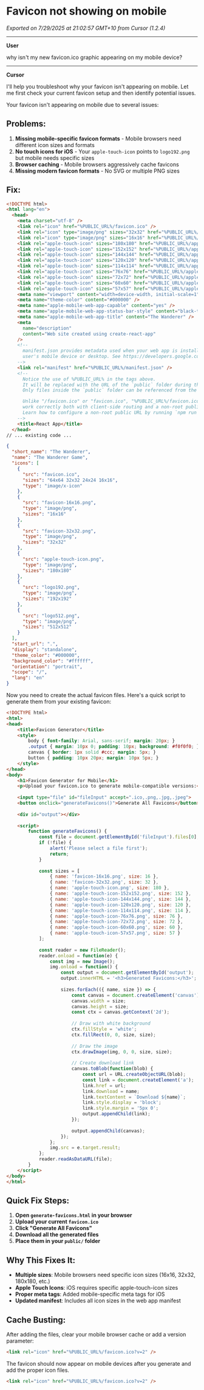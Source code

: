 # Favicon not showing on mobile
_Exported on 7/29/2025 at 21:02:57 GMT+10 from Cursor (1.2.4)_

---

**User**

why isn't my new favicon.ico graphic appearing on my mobile device?

---

**Cursor**

I'll help you troubleshoot why your favicon isn't appearing on mobile. Let me first check your current favicon setup and then identify potential issues.


Your favicon isn't appearing on mobile due to several issues:

## Problems:

1. **Missing mobile-specific favicon formats** - Mobile browsers need different icon sizes and formats
2. **No touch icons for iOS** - Your `apple-touch-icon` points to `logo192.png` but mobile needs specific sizes
3. **Browser caching** - Mobile browsers aggressively cache favicons
4. **Missing modern favicon formats** - No SVG or multiple PNG sizes

## Fix:


```html
<!DOCTYPE html>
<html lang="en">
  <head>
    <meta charset="utf-8" />
    <link rel="icon" href="%PUBLIC_URL%/favicon.ico" />
    <link rel="icon" type="image/png" sizes="32x32" href="%PUBLIC_URL%/favicon-32x32.png" />
    <link rel="icon" type="image/png" sizes="16x16" href="%PUBLIC_URL%/favicon-16x16.png" />
    <link rel="apple-touch-icon" sizes="180x180" href="%PUBLIC_URL%/apple-touch-icon.png" />
    <link rel="apple-touch-icon" sizes="152x152" href="%PUBLIC_URL%/apple-touch-icon-152x152.png" />
    <link rel="apple-touch-icon" sizes="144x144" href="%PUBLIC_URL%/apple-touch-icon-144x144.png" />
    <link rel="apple-touch-icon" sizes="120x120" href="%PUBLIC_URL%/apple-touch-icon-120x120.png" />
    <link rel="apple-touch-icon" sizes="114x114" href="%PUBLIC_URL%/apple-touch-icon-114x114.png" />
    <link rel="apple-touch-icon" sizes="76x76" href="%PUBLIC_URL%/apple-touch-icon-76x76.png" />
    <link rel="apple-touch-icon" sizes="72x72" href="%PUBLIC_URL%/apple-touch-icon-72x72.png" />
    <link rel="apple-touch-icon" sizes="60x60" href="%PUBLIC_URL%/apple-touch-icon-60x60.png" />
    <link rel="apple-touch-icon" sizes="57x57" href="%PUBLIC_URL%/apple-touch-icon-57x57.png" />
    <meta name="viewport" content="width=device-width, initial-scale=1" />
    <meta name="theme-color" content="#000000" />
    <meta name="apple-mobile-web-app-capable" content="yes" />
    <meta name="apple-mobile-web-app-status-bar-style" content="black-translucent" />
    <meta name="apple-mobile-web-app-title" content="The Wanderer" />
    <meta
      name="description"
      content="Web site created using create-react-app"
    />
    <!--
      manifest.json provides metadata used when your web app is installed on a
      user's mobile device or desktop. See https://developers.google.com/web/fundamentals/web-app-manifest/
    -->
    <link rel="manifest" href="%PUBLIC_URL%/manifest.json" />
    <!--
      Notice the use of %PUBLIC_URL% in the tags above.
      It will be replaced with the URL of the `public` folder during the build.
      Only files inside the `public` folder can be referenced from the HTML.

      Unlike "/favicon.ico" or "favicon.ico", "%PUBLIC_URL%/favicon.ico" will
      work correctly both with client-side routing and a non-root public URL.
      Learn how to configure a non-root public URL by running `npm run build`.
    -->
    <title>React App</title>
  </head>
// ... existing code ...
```

```json
{
  "short_name": "The Wanderer",
  "name": "The Wanderer Game",
  "icons": [
    {
      "src": "favicon.ico",
      "sizes": "64x64 32x32 24x24 16x16",
      "type": "image/x-icon"
    },
    {
      "src": "favicon-16x16.png",
      "type": "image/png",
      "sizes": "16x16"
    },
    {
      "src": "favicon-32x32.png",
      "type": "image/png",
      "sizes": "32x32"
    },
    {
      "src": "apple-touch-icon.png",
      "type": "image/png",
      "sizes": "180x180"
    },
    {
      "src": "logo192.png",
      "type": "image/png",
      "sizes": "192x192"
    },
    {
      "src": "logo512.png",
      "type": "image/png",
      "sizes": "512x512"
    }
  ],
  "start_url": ".",
  "display": "standalone",
  "theme_color": "#000000",
  "background_color": "#ffffff",
  "orientation": "portrait",
  "scope": "/",
  "lang": "en"
}
```

Now you need to create the actual favicon files. Here's a quick script to generate them from your existing favicon:


```html
<!DOCTYPE html>
<html>
<head>
    <title>Favicon Generator</title>
    <style>
        body { font-family: Arial, sans-serif; margin: 20px; }
        .output { margin: 10px 0; padding: 10px; background: #f0f0f0; }
        canvas { border: 1px solid #ccc; margin: 5px; }
        button { padding: 10px 20px; margin: 10px 5px; }
    </style>
</head>
<body>
    <h1>Favicon Generator for Mobile</h1>
    <p>Upload your favicon.ico to generate mobile-compatible versions:</p>
    
    <input type="file" id="fileInput" accept=".ico,.png,.jpg,.jpeg">
    <button onclick="generateFavicons()">Generate All Favicons</button>
    
    <div id="output"></div>
    
    <script>
        function generateFavicons() {
            const file = document.getElementById('fileInput').files[0];
            if (!file) {
                alert('Please select a file first');
                return;
            }
            
            const sizes = [
                { name: 'favicon-16x16.png', size: 16 },
                { name: 'favicon-32x32.png', size: 32 },
                { name: 'apple-touch-icon.png', size: 180 },
                { name: 'apple-touch-icon-152x152.png', size: 152 },
                { name: 'apple-touch-icon-144x144.png', size: 144 },
                { name: 'apple-touch-icon-120x120.png', size: 120 },
                { name: 'apple-touch-icon-114x114.png', size: 114 },
                { name: 'apple-touch-icon-76x76.png', size: 76 },
                { name: 'apple-touch-icon-72x72.png', size: 72 },
                { name: 'apple-touch-icon-60x60.png', size: 60 },
                { name: 'apple-touch-icon-57x57.png', size: 57 }
            ];
            
            const reader = new FileReader();
            reader.onload = function(e) {
                const img = new Image();
                img.onload = function() {
                    const output = document.getElementById('output');
                    output.innerHTML = '<h3>Generated Favicons:</h3>';
                    
                    sizes.forEach(({ name, size }) => {
                        const canvas = document.createElement('canvas');
                        canvas.width = size;
                        canvas.height = size;
                        const ctx = canvas.getContext('2d');
                        
                        // Draw with white background
                        ctx.fillStyle = 'white';
                        ctx.fillRect(0, 0, size, size);
                        
                        // Draw the image
                        ctx.drawImage(img, 0, 0, size, size);
                        
                        // Create download link
                        canvas.toBlob(function(blob) {
                            const url = URL.createObjectURL(blob);
                            const link = document.createElement('a');
                            link.href = url;
                            link.download = name;
                            link.textContent = `Download ${name}`;
                            link.style.display = 'block';
                            link.style.margin = '5px 0';
                            output.appendChild(link);
                        });
                        
                        output.appendChild(canvas);
                    });
                };
                img.src = e.target.result;
            };
            reader.readAsDataURL(file);
        }
    </script>
</body>
</html>
```

## Quick Fix Steps:

1. **Open `generate-favicons.html` in your browser**
2. **Upload your current `favicon.ico`**
3. **Click "Generate All Favicons"**
4. **Download all the generated files**
5. **Place them in your `public/` folder**

## Why This Fixes It:

- **Multiple sizes**: Mobile browsers need specific icon sizes (16x16, 32x32, 180x180, etc.)
- **Apple Touch Icons**: iOS requires specific apple-touch-icon sizes
- **Proper meta tags**: Added mobile-specific meta tags for iOS
- **Updated manifest**: Includes all icon sizes in the web app manifest

## Cache Busting:

After adding the files, clear your mobile browser cache or add a version parameter:

```html
<link rel="icon" href="%PUBLIC_URL%/favicon.ico?v=2" />
```

The favicon should now appear on mobile devices after you generate and add the proper icon files.

```html
<link rel="icon" href="%PUBLIC_URL%/favicon.ico?v=2" />
```

